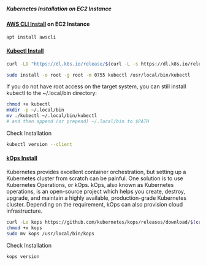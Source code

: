 ##### Kubernetes Installation on EC2 Instance

#### [AWS CLI Install](https://docs.aws.amazon.com/cli/latest/userguide/getting-started-install.html) on EC2 Instance
```bash
apt install awscli
```

#### [Kubectl Install](https://kubernetes.io/docs/tasks/tools/install-kubectl-linux/#install-kubectl-binary-with-curl-on-linux)
```bash
curl -LO "https://dl.k8s.io/release/$(curl -L -s https://dl.k8s.io/release/stable.txt)/bin/linux/amd64/kubectl"
```
```bash
sudo install -o root -g root -m 0755 kubectl /usr/local/bin/kubectl
```
If you do not have root access on the target system, you can still install kubectl to the ~/.local/bin directory:
```bash
chmod +x kubectl
mkdir -p ~/.local/bin
mv ./kubectl ~/.local/bin/kubectl
# and then append (or prepend) ~/.local/bin to $PATH
```
Check Installation
```bash
kubectl version --client
```

#### [kOps Install](https://kops.sigs.k8s.io/getting_started/install/)

Kubernetes provides excellent container orchestration, but setting up a Kubernetes cluster from scratch can be painful. One solution is to use Kubernetes Operations, or kOps. kOps, also known as Kubernetes operations, is an open-source project which helps you create, destroy, upgrade, and maintain a highly available, production-grade Kubernetes cluster. Depending on the requirement, kOps can also provision cloud infrastructure.

```bash
curl -Lo kops https://github.com/kubernetes/kops/releases/download/$(curl -s https://api.github.com/repos/kubernetes/kops/releases/latest | grep tag_name | cut -d '"' -f 4)/kops-linux-amd64
chmod +x kops
sudo mv kops /usr/local/bin/kops
```
Check Installation
```bash
kops version
```